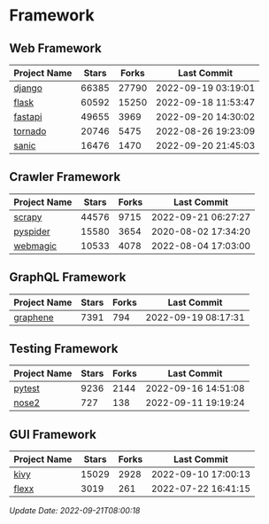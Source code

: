 # Framework

## Web Framework
| Project Name | Stars | Forks | Last Commit |
| ------------ | ----- | ----- | ----------- |
| [django](https://github.com/django/django) | 66385 | 27790 | 2022-09-19 03:19:01 |
| [flask](https://github.com/pallets/flask) | 60592 | 15250 | 2022-09-18 11:53:47 |
| [fastapi](https://github.com/tiangolo/fastapi) | 49655 | 3969 | 2022-09-20 14:30:02 |
| [tornado](https://github.com/tornadoweb/tornado) | 20746 | 5475 | 2022-08-26 19:23:09 |
| [sanic](https://github.com/sanic-org/sanic) | 16476 | 1470 | 2022-09-20 21:45:03 |

## Crawler Framework
| Project Name | Stars | Forks | Last Commit |
| ------------ | ----- | ----- | ----------- |
| [scrapy](https://github.com/scrapy/scrapy) | 44576 | 9715 | 2022-09-21 06:27:27 |
| [pyspider](https://github.com/binux/pyspider) | 15580 | 3654 | 2020-08-02 17:34:20 |
| [webmagic](https://github.com/code4craft/webmagic) | 10533 | 4078 | 2022-08-04 17:03:00 |

## GraphQL Framework
| Project Name | Stars | Forks | Last Commit |
| ------------ | ----- | ----- | ----------- |
| [graphene](https://github.com/graphql-python/graphene) | 7391 | 794 | 2022-09-19 08:17:31 |

## Testing Framework
| Project Name | Stars | Forks | Last Commit |
| ------------ | ----- | ----- | ----------- |
| [pytest](https://github.com/pytest-dev/pytest) | 9236 | 2144 | 2022-09-16 14:51:08 |
| [nose2](https://github.com/nose-devs/nose2) | 727 | 138 | 2022-09-11 19:19:24 |

## GUI Framework
| Project Name | Stars | Forks | Last Commit |
| ------------ | ----- | ----- | ----------- |
| [kivy](https://github.com/kivy/kivy) | 15029 | 2928 | 2022-09-10 17:00:13 |
| [flexx](https://github.com/flexxui/flexx) | 3019 | 261 | 2022-07-22 16:41:15 |

*Update Date: 2022-09-21T08:00:18*